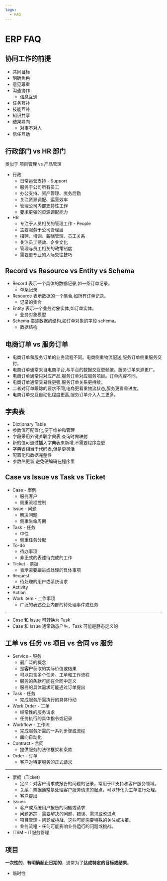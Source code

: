 ```yaml
---
tags:
  - FAQ
---
```


# ERP FAQ

## 协同工作的前提

- 共同目标
- 明确角色
- 意见尊重
- 沟通协作
  - 信息互通
- 任务互补
- 技能互补
- 知识共享
- 结果导向
  - 对事不对人
- 信任互助

## 行政部门 vs HR 部门

类似于 项目管理 vs 产品管理

- 行政
  - 日常运营支持 - Support
  - 服务于公司所有员工
  - 办公支持、资产管理、庶务后勤
  - 关注资源调配、运营效率
  - 管理公司内部支持性工作
  - 要求更强的资源调配能力
- HR
  - 专注于人员相关的管理工作 - People
  - 主要服务于公司管理层
  - 招聘、培训、薪酬管理、员工关系
  - 关注员工绩效、企业文化
  - 管理与员工相关的政策制度
  - 需要更专业的人际交往技巧

## Record vs Resource vs Entity vs Schema

- Record 表示一个具体的数据记录,如一条订单记录。
  - 单条记录
- Resource 表示数据的一个集合,如所有订单记录。
  - 记录的集合
- Entity 表示一个业务对象实体,如订单实体。
  - 业务对象模型
- Schema 描述数据的结构,如订单对象的字段 schema。
  - 数据结构

## 电商订单 vs 服务订单

- 电商订单和服务订单的业务流程不同。电商侧重物流配送,服务订单侧重服务交付。
- 电商订单通常来自电商平台,与平台的数据交互更频繁。服务订单来源更广。
- 电商订单通常只对应产品,服务订单对应服务项目。订单内容不同。
- 电商订单通常交易性更强,服务订单关系更持续。
- 二者对订单跟踪的要求不同,电商更看重物流状态,服务更看重进度。
- 电商订单交互自动化程度更高,服务订单介入人工更多。

## 字典表

- Dictionary Table
- 参数值可配置化,便于维护和管理
- 字段采用外键关联字典表,查询时做映射
- 新的值可通过插入字典表来新增,不需要程序变更
- 字典表相当于代码表,但是更灵活
- 配置化和数据完整性
- 参数热更新,避免硬编码在程序里

## Case vs Issue vs Task vs Ticket

- Case - 案例
  - 服务客户
  - 侧重流程控制
- Issue - 问题
  - 解决问题
  - 侧重生命周期
- Task - 任务
  - 中性
  - 侧重任务分配
- To-do
  - 待办事项
  - 非正式的表述待完成的工作
- Ticket - 票据
  - 表示需要跟进或处理的具体事项
- Request
  - 待处理的用户或系统请求
- Activity
- Action
- Work item - 工作事项
  - 广泛的表述企业内部的待处理事件或任务

---

- Case 和 Issue 可转换为 Task
- Case 和 Issue 通常动态产生，Task 可能是静态定义的

## 工单 vs 任务 vs 项目 vs 合同 vs 服务

- Service - 服务
  - 最广泛的概念
  - 是**客户**获取的实际价值或结果
  - 可以包含多个任务、工单和工作流程
  - 服务的条款可能在合同中定义
  - 服务的具体需求可能通过订单提出
- Task - 任务
  - 完成服务所需执行的具体行动
- Work Order - 工单
  - 经常性的服务请求
  - 任务执行的具体指令或记录
- Workflow - 工作流
  - 完成服务所需的一系列步骤或流程
  - 面向自动化
- Contract - 合同
  - 提供服务的法律框架和条款
- Order - 订单
  - 客户对特定服务的正式请求

---

- 票据（Ticket）
  - 定义：对客户请求或报告的问题的记录，常用于IT支持和客户服务领域。
  - 关系：票据通常是处理客户服务请求的起点，可以转化为工单进行处理。
  - 客户提出
- Issues
  - 客户或系统用户报告的问题或请求
  - 问题追踪 - 需要解决的问题、错误、需求或改进点
  - 项目管理 - 问题或挑战，这些可能需要特殊的关注或决策。
  - 业务流程 - 任何可能影响业务运行的问题或挑战。
- ITSM - IT服务管理

## 项目

**一次性的**、**有明确起止日期的**，通常为了**达成特定的目标或结果**。

- 临时性
